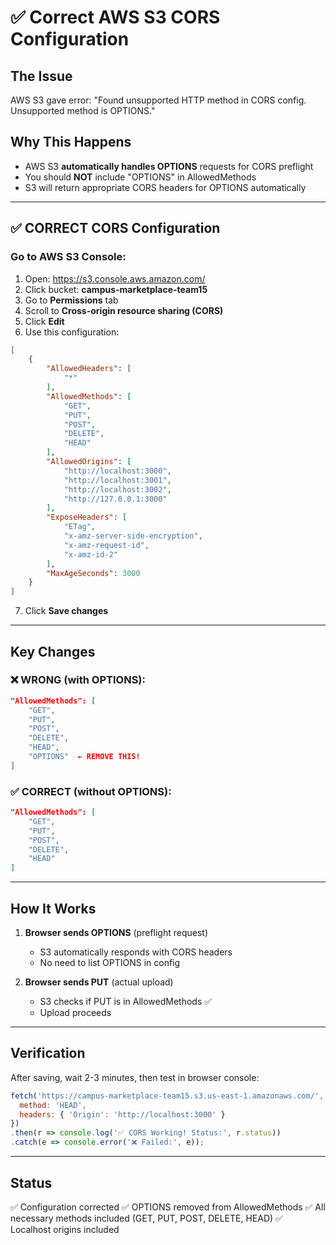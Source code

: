 # ✅ Correct AWS S3 CORS Configuration

## The Issue
AWS S3 gave error: "Found unsupported HTTP method in CORS config. Unsupported method is OPTIONS."

## Why This Happens
- AWS S3 **automatically handles OPTIONS** requests for CORS preflight
- You should **NOT** include "OPTIONS" in AllowedMethods
- S3 will return appropriate CORS headers for OPTIONS automatically

---

## ✅ CORRECT CORS Configuration

### Go to AWS S3 Console:
1. Open: https://s3.console.aws.amazon.com/
2. Click bucket: **campus-marketplace-team15**
3. Go to **Permissions** tab
4. Scroll to **Cross-origin resource sharing (CORS)**
5. Click **Edit**
6. Use this configuration:

```json
[
    {
        "AllowedHeaders": [
            "*"
        ],
        "AllowedMethods": [
            "GET",
            "PUT",
            "POST",
            "DELETE",
            "HEAD"
        ],
        "AllowedOrigins": [
            "http://localhost:3000",
            "http://localhost:3001",
            "http://localhost:3002",
            "http://127.0.0.1:3000"
        ],
        "ExposeHeaders": [
            "ETag",
            "x-amz-server-side-encryption",
            "x-amz-request-id",
            "x-amz-id-2"
        ],
        "MaxAgeSeconds": 3000
    }
]
```

7. Click **Save changes**

---

## Key Changes

### ❌ WRONG (with OPTIONS):
```json
"AllowedMethods": [
    "GET",
    "PUT",
    "POST",
    "DELETE",
    "HEAD",
    "OPTIONS"  ← REMOVE THIS!
]
```

### ✅ CORRECT (without OPTIONS):
```json
"AllowedMethods": [
    "GET",
    "PUT",
    "POST",
    "DELETE",
    "HEAD"
]
```

---

## How It Works

1. **Browser sends OPTIONS** (preflight request)
   - S3 automatically responds with CORS headers
   - No need to list OPTIONS in config

2. **Browser sends PUT** (actual upload)
   - S3 checks if PUT is in AllowedMethods ✅
   - Upload proceeds

---

## Verification

After saving, wait 2-3 minutes, then test in browser console:

```javascript
fetch('https://campus-marketplace-team15.s3.us-east-1.amazonaws.com/', {
  method: 'HEAD',
  headers: { 'Origin': 'http://localhost:3000' }
})
.then(r => console.log('✅ CORS Working! Status:', r.status))
.catch(e => console.error('❌ Failed:', e));
```

---

## Status
✅ Configuration corrected
✅ OPTIONS removed from AllowedMethods
✅ All necessary methods included (GET, PUT, POST, DELETE, HEAD)
✅ Localhost origins included

